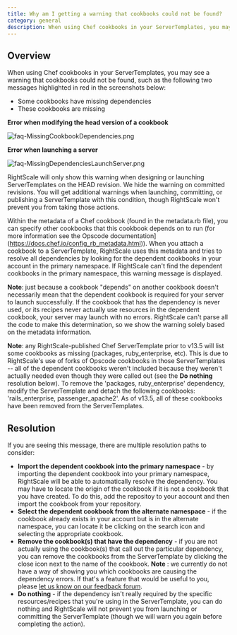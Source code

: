 ```yaml
---
title: Why am I getting a warning that cookbooks could not be found?
category: general
description: When using Chef cookbooks in your ServerTemplates, you may see a warning that cookbooks could not be found.
---
```


## Overview

When using Chef cookbooks in your ServerTemplates, you may see a warning that cookbooks could not be found, such as the following two messages highlighted in red in the screenshots below:

* Some cookbooks have missing dependencies
* These cookbooks are missing

**Error when modifying the head version of a cookbook**

![faq-MissingCookbookDependencies.png](/img/faq-MissingCookbookDependencies.png)

**Error when launching a server**

![faq-MissingDependenciesLaunchServer.png](/img/faq-MissingDependenciesLaunchServer.png)

RightScale will only show this warning when designing or launching ServerTemplates on the HEAD revision. We hide the warning on committed revisions. You will get additional warnings when launching, committing, or publishing a ServerTemplate with this condition, though RightScale won't prevent you from taking those actions.

Within the metadata of a Chef cookbook (found in the metadata.rb file), you can specify other cookbooks that this cookbook depends on to run (for more information see the Opscode documentation](https://docs.chef.io/config_rb_metadata.html)). When you attach a cookbook to a ServerTemplate, RightScale uses this metadata and tries to resolve all dependencies by looking for the dependent cookbooks in your account in the primary namespace. If RightScale can't find the dependent cookbooks in the primary namespace, this warning message is displayed.

**Note**: just because a cookbook "depends" on another cookbook doesn't necessarily mean that the dependent cookbook is required for your server to launch successfully. If the cookbook that has the dependency is never used, or its recipes never actually use resources in the dependent cookbook, your server may launch with no errors. RightScale can't parse all the code to make this determination, so we show the warning solely based on the metadata information.

**Note**: any RightScale-published Chef ServerTemplate prior to v13.5 will list some cookbooks as missing (packages, ruby\_enterprise, etc). This is due to RightScale's use of forks of Opscode cookbooks in those ServerTemplates -- all of the dependent cookbooks weren't included because they weren't actually needed even though they were called out (see the **Do nothing** resolution below). To remove the 'packages, ruby\_enterprise' dependency, modify the ServerTemplate and detach the following cookbooks: 'rails\_enterprise, passenger\_apache2'.&nbsp;As of v13.5, all of these cookbooks have been removed from the ServerTemplates.

## Resolution

If you are seeing this message, there are multiple resolution paths to consider:

* **Import the dependent cookbook into the primary namespace** - by importing the dependent cookbook into your primary namespace, RightScale will be able to automatically resolve the dependency. You may have to locate the origin of the cookbook if it is not a cookbook that you have created. To do this, add the repositoy to your account and then import the cookbook from your repository.
* **Select the dependent cookbook from the alternate namespace** - if the cookbook already exists in your account but is in the alternate namespace, you can locate it be clicking on the search icon and selecting the appropriate cookbook.
* **Remove the cookbook(s) that have the dependency** - if you are not actually using the cookbook(s) that call out the particular dependency, you can remove the cookbooks from the ServerTemplate by clicking the close icon next to the name of the cookbook. **Note** : we currently do not have a way of showing you which cookbooks are causing the dependency errors. If that's a feature that would be useful to you, please [let us know on our feedback forum](http://feedback.rightscale.com).
* **Do nothing** - if the dependency isn't really required by the specific resources/recipes that you're using in the ServerTemplate, you can do nothing and RightScale will not prevent you from launching or committing the ServerTemplate (though we will warn you again before completing the action).
